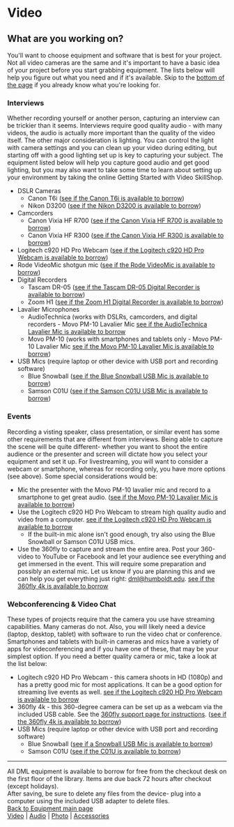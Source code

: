 # Video

## What are you working on?
You'll want to choose equipment and software that is best for your project. Not all video cameras are the same and it's important to have a basic idea of your project before you start grabbing equipment. The lists below will help you figure out what you need and if it's available. Skip to the [bottom of the page](https://github.com/hsudml/equipment/blob/master/video/video.md#links) if you already know what you're looking for. 

### Interviews
Whether recording yourself or another person, capturing an interview can be trickier than it seems. Interviews require good quality audio - with many videos, the audio is actually more important than the quality of the video itself. The other major consideration is lighting. You can control the light with camera settings and you can clean up your video during editing, but starting off with a good lighting set up is key to capturing your subject. The equipment listed below will help you capture good audio and get good lighting, but you may also want to take some time to learn about setting up your environment by taking the online Getting Started with Video SkillShop. 

* DSLR Cameras
  * Canon T6i ([see if the Canon T6i is available to borrow]())
  * Nikon D3200 ([see if the Nikon D3200 is available to borrow](https://humboldt-primo.hosted.exlibrisgroup.com/primo-explore/fulldisplay?docid=01CALS_ALMA999441183402909&context=L&vid=01CALS_HUL&search_scope=01CALS&tab=books_csu&lang=en_US))
* Camcorders
  * Canon Vixia HF R700 ([see if the Canon Vixia HF R700 is available to borrow](https://humboldt-primo.hosted.exlibrisgroup.com/primo-explore/fulldisplay?docid=01CALS_ALMA999441173402909&context=L&vid=01CALS_HUL&search_scope=01CALS&tab=books_csu&lang=en_US))
  * Canon Vixia HF R300 ([see if the Canon Vixia HF R300 is available to borrow](https://humboldt-primo.hosted.exlibrisgroup.com/primo-explore/fulldisplay?docid=01CALS_ALMA999649950202909&context=L&vid=01CALS_HUL&search_scope=01CALS&tab=books_csu&lang=en_US))
* Logitech c920 HD Pro Webcam ([see if the Logitech c920 HD Pro Webcam is available to borrow]())
* Rode VideoMic shotgun mic ([see if the Rode VideoMic is available to borrow]())
* Digital Recorders
  * Tascam DR-05 ([see if the Tascam DR-05 Digital Recorder is available to borrow](https://humboldt-primo.hosted.exlibrisgroup.com/primo-explore/fulldisplay?docid=01CALS_ALMA999441213402909&context=L&vid=01CALS_HUL&search_scope=01CALS&tab=books_csu&lang=en_US))
  * Zoom H1 ([see if the Zoom H1 Digital Recorder is available to borrow](https://humboldt-primo.hosted.exlibrisgroup.com/primo-explore/fulldisplay?docid=01CALS_ALMA999649945402909&context=L&vid=01CALS_HUL&search_scope=01CALS&tab=books_csu&lang=en_US))
* Lavalier Microphones
  * AudioTechnica (works with DSLRs, camcorders, and digital recorders - Movo PM-10 Lavalier Mic
[see if the AudioTechnica Lavalier Mic is available to borrow]()
  * Movo PM-10 (works with smartphones and tablets only - Movo PM-10 Lavalier Mic
[see if the Movo PM-10 Lavalier Mic is available to borrow](https://humboldt-primo.hosted.exlibrisgroup.com/primo-explore/fulldisplay?docid=01CALS_ALMA999646950102909&context=L&vid=01CALS_HUL&search_scope=01CALS&tab=books_csu&lang=en_US))
* USB Mics (require laptop or other device with USB port and recording software)
  * Blue Snowball ([see if the Blue Snowball USB Mic is available to borrow](https://humboldt-primo.hosted.exlibrisgroup.com/primo-explore/fulldisplay?docid=01CALS_ALMA999441233402909&context=L&vid=01CALS_HUL&search_scope=01CALS&tab=books_csu&lang=en_US))
  * Samson C01U ([see if the Samson C01U USB Mic is available to borrow](https://humboldt-primo.hosted.exlibrisgroup.com/primo-explore/fulldisplay?docid=01CALS_ALMA999441423402909&context=L&vid=01CALS_HUL&search_scope=01CALS&tab=books_csu&lang=en_US))

### Events
Recording a visting speaker, class presentation, or similar event has some other requirements that are different from interviews. Being able to capture the scene will be quite different- whether you want to shoot the entire audience or the presenter and screen will dictate how you select your equipment and set it up. For livestreaming, you will want to consider a webcam or smartphone, whereas for recording only, you have more options (see above). Some special considerations would be: 

* Mic the presenter with the Movo PM-10 lavalier mic and record to a smartphone to get great audio. ([see if the Movo PM-10 Lavalier Mic is available to borrow](https://humboldt-primo.hosted.exlibrisgroup.com/primo-explore/fulldisplay?docid=01CALS_ALMA999646950102909&context=L&vid=01CALS_HUL&search_scope=01CALS&tab=books_csu&lang=en_US))
* Use the Logitech c920 HD Pro Webcam to stream high quality audio and video from a computer. [see if the Logitech c920 HD Pro Webcam is available to borrow]()
    * If the built-in mic alone isn't good enough, try also using the Blue Snowball or Samson C01U USB mics. 
* Use the 360fly to capture and stream the entire area. Post your 360-video to YouTube or Facebook and let your audience see everything and get immersed in the event. This will require some preparation and possibly an external mic. Let us know if you are planning this and we can help you get everything just right: dml@humboldt.edu. [see if the 360fly 4k is available to borrow](https://humboldt-primo.hosted.exlibrisgroup.com/primo-explore/fulldisplay?docid=01CALS_ALMA999647552202909&context=L&vid=01CALS_HUL&search_scope=01CALS&tab=books_csu&lang=en_US)

### Webconferencing & Video Chat
These types of projects require that the camera you use have streaming capabilities. Many cameras do not. Also, you will likely need a device (laptop, desktop, tablet) with software to run the video chat or conference. Smartphones and tablets with built-in cameras and mics have a variety of apps for videconferencing and if you have one of these, that may be your simplest option. If you need a better quality camera or mic, take a look at the list below: 

* Logitech c920 HD Pro Webcam - this camera shoots in HD (1080p) and has a pretty good mic for most applications. It can be a good option for streaming live events as well. [see if the Logitech c920 HD Pro Webcam is available to borrow]()
* 360fly 4k - this 360-degree camera can be set up as a webcam via the included USB cable. See the [360fly support page for instructions](https://support.360fly.com/hc/en-us/articles/232287008-How-to-use-your-360fly-4K-as-a-WebCam-on-your-computer). ([see if the 360fly 4k is available to borrow](https://humboldt-primo.hosted.exlibrisgroup.com/primo-explore/fulldisplay?docid=01CALS_ALMA999647552202909&context=L&vid=01CALS_HUL&search_scope=01CALS&tab=books_csu&lang=en_US))
* USB Mics (require laptop or other device with USB port and recording software)
  * Blue Snowball ([see if a Snowball USB Mic is available to borrow](https://humboldt-primo.hosted.exlibrisgroup.com/primo-explore/fulldisplay?docid=01CALS_ALMA999441233402909&context=L&vid=01CALS_HUL&search_scope=01CALS&tab=books_csu&lang=en_US))
  * Samson C01U ([see if the C01U is available to borrow](https://humboldt-primo.hosted.exlibrisgroup.com/primo-explore/fulldisplay?docid=01CALS_ALMA999441423402909&context=L&vid=01CALS_HUL&search_scope=01CALS&tab=books_csu&lang=en_US))

---
All DML equipment is available to borrow for free from the checkout desk on the first floor of the library. Items are due back 72 hours after checkout (except holidays).  
After saving, be sure to delete any files from the device- plug into a computer using the included USB adapter to delete files.    
[Back to Equipment main page](https://github.com/hsudml/equipment)    
[Video](https://github.com/hsudml/equipment/video/) | [Audio]() | [Photo]() | [Accessories]()    
